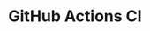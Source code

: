 # GitHub Actions CI




























































































































































































































































































































































































































































































































































































































































































































































































































































































































































































































































































































































































































































































































































































































































































































































































































































































































































































































































































































































































































































































































































































































